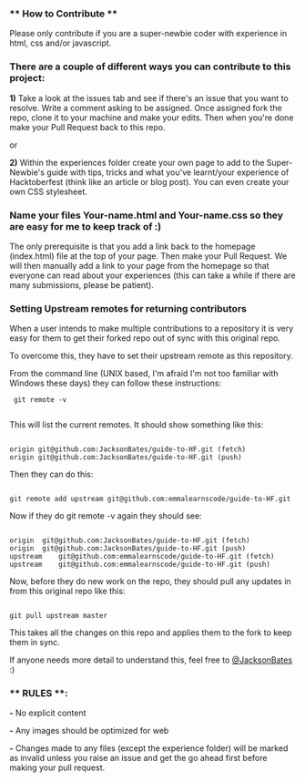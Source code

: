 ### ** How to Contribute **

Please only contribute if you are a super-newbie coder with experience in html, css and/or javascript.

### There are a couple of different ways you can contribute to this project:

**1)** Take a look at the issues tab and see if there's an issue that you want to resolve. Write a comment asking to be assigned. Once assigned fork the repo, clone it to your machine and make your edits. Then when you're done make your Pull Request back to this repo.

or 

**2)** Within the experiences folder create your own page to add to the Super-Newbie's guide with tips, tricks and what you've learnt/your experience of Hacktoberfest (think like an article or blog post). You can even create your own CSS stylesheet. 

### Name your files Your-name.html and Your-name.css so they are easy for me to keep track of :)

The only prerequisite is that you add a link back to the homepage (index.html) file at the top of your page. Then make your Pull Request. We will then manually add a link to your page from the homepage so that everyone can read about your experiences (this can take a while if there are many submissions, please be patient).

### Setting Upstream remotes for returning contributors

When a user intends to make multiple contributions to a repository it is very easy for them to get their forked repo out of sync with this original repo.

To overcome this, they have to set their upstream remote as this repository.

From the command line (UNIX based, I'm afraid I'm not too familiar with Windows these days) they can follow these instructions:
```
 git remote -v
 
 ```
 
This will list the current remotes. It should show something like this:
```

origin git@github.com:JacksonBates/guide-to-HF.git (fetch)
origin git@github.com:JacksonBates/guide-to-HF.git (push)

```
Then they can do this:

```

git remote add upstream git@github.com:emmalearnscode/guide-to-HF.git

```

Now if they do git remote -v again they should see:

```

origin	git@github.com:JacksonBates/guide-to-HF.git (fetch)
origin	git@github.com:JacksonBates/guide-to-HF.git (push)
upstream	git@github.com:emmalearnscode/guide-to-HF.git (fetch)
upstream	git@github.com:emmalearnscode/guide-to-HF.git (push)

```

Now, before they do new work on the repo, they should pull any updates in from this original repo like this:

```

git pull upstream master

```

This takes all the changes on this repo and applies them to the fork to keep them in sync.

If anyone needs more detail to understand this, feel free to [@JacksonBates](https://twitter.com/JacksonBates)  :)

### ** RULES **: 

**-** No explicit content

**-** Any images should be optimized for web

**-** Changes made to any files (except the experience folder) will be marked as invalid unless you raise an issue and get the go ahead first before making your pull request.


